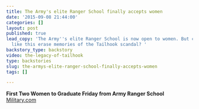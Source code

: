 ```yaml
---
title: The Army's elite Ranger School finally accepts women
date: '2015-09-08 21:44:00'
categories: []
layout: post
published: true
lead_copy: 'The Army''s elite Ranger School is now open to women. But can advances
  like this erase memories of the Tailhook scandal? '
backstory_type: backstory
video: the-legacy-of-tailhook
type: backstories
slug: the-armys-elite-ranger-school-finally-accepts-women
tags: []

---
```

**First Two Women to Graduate Friday from Army Ranger School**
[Military.com](http://www.military.com/daily-news/2015/08/17/first-two-women-expected-to-graduate-friday-army-ranger-school.html)

